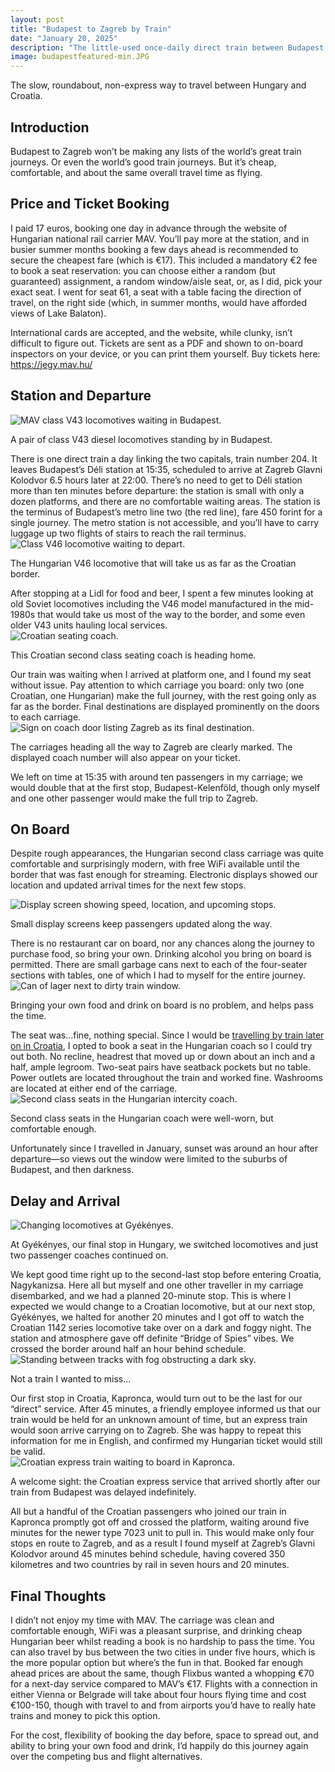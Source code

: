 ```yaml
--- 
layout: post
title: "Budapest to Zagreb by Train"
date: "January 20, 2025"
description: "The little-used once-daily direct train between Budapest and Zagreb is much cheaper than flying, more comfortable than busses, and a stress-free way to travel."
image: budapestfeatured-min.JPG
---
```


<p class="intro"><span class="dropcap">T</span>he slow, roundabout, non-express way to travel between Hungary and Croatia.</p>

## Introduction

Budapest to Zagreb won’t be making any lists of the world’s great train journeys.  Or even the world’s good train journeys.  But it’s cheap, comfortable, and about the same overall travel time as flying.

## Price and Ticket Booking

I paid 17 euros, booking one day in advance through the website of Hungarian national rail carrier MAV.  You’ll pay more at the station, and in busier summer months booking a few days ahead is recommended to secure the cheapest fare (which is €17).  This included a mandatory €2 fee to book a seat reservation: you can choose either a random (but guaranteed) assignment, a random window/aisle seat, or, as I did, pick your exact seat.  I went for seat 61, a seat with a table facing the direction of travel, on the right side (which, in summer months, would have afforded views of Lake Balaton).

International cards are accepted, and the website, while clunky, isn’t difficult to figure out.  Tickets are sent as a PDF and shown to on-board inspectors on your device, or you can print them yourself.  Buy tickets here: <a href="https://jegy.mav.hu/" target="_blank">https://jegy.mav.hu/</a>

## Station and Departure
<div class="centered-block">
  <img src="/assets/img/budapest1-min.JPG" alt="MAV class V43 locomotives waiting in Budapest.">
  <p>A pair of class V43 diesel locomotives standing by in Budapest.</p>
</div>
There is one direct train a day linking the two capitals, train number 204.  It leaves Budapest’s Déli station at 15:35, scheduled to arrive at Zagreb Glavni Kolodvor 6.5 hours later at 22:00.  There’s no need to get to Déli station more than ten minutes before departure: the station is small with only a dozen platforms, and there are no comfortable waiting areas.  The station is the terminus of Budapest’s metro line two (the red line), fare 450 forint for a single journey.  The metro station is not accessible, and you’ll have to carry luggage up two flights of stairs to reach the rail terminus.
<div class="centered-block">
  <img src="/assets/img/budapest2-min.JPG" alt="Class V46 locomotive waiting to depart.">
  <p>The Hungarian V46 locomotive that will take us as far as the Croatian border.</p>
</div>
After stopping at a Lidl for food and beer, I spent a few minutes looking at old Soviet locomotives including the V46 model manufactured in the mid-1980s that would take us most of the way to the border, and some even older V43 units hauling local services.
<div class="centered-block">
  <img src="/assets/img/budapest3-min.JPG" alt="Croatian seating coach.">
  <p>This Croatian second class seating coach is heading home.</p>
</div>
Our train was waiting when I arrived at platform one, and I found my seat without issue.  Pay attention to which carriage you board: only two (one Croatian, one Hungarian) make the full journey, with the rest going only as far as the border.  Final destinations are displayed prominently on the doors to each carriage.
<div class="centered-block">
  <img src="/assets/img/budapest4-min.JPG" alt="Sign on coach door listing Zagreb as its final destination.">
  <p>The carriages heading all the way to Zagreb are clearly marked.  The displayed coach number will also appear on your ticket.</p>
</div>
We left on time at 15:35 with around ten passengers in my carriage; we would double that at the first stop, Budapest-Kelenföld, though only myself and one other passenger would make the full trip to Zagreb.

## On Board

Despite rough appearances, the Hungarian second class carriage was quite comfortable and surprisingly modern, with free WiFi available until the border that was fast enough for streaming.  Electronic displays showed our location and updated arrival times for the next few stops.
<div class="centered-block">
  <img src="/assets/img/budapest5-min.JPG" alt="Display screen showing speed, location, and upcoming stops.">
  <p>Small display screens keep passengers updated along the way.</p>
</div>
There is no restaurant car on board, nor any chances along the journey to purchase food, so bring your own.  Drinking alcohol you bring on board is permitted.  There are small garbage cans next to each of the four-seater sections with tables, one of which I had to myself for the entire journey.
<div class="centered-block">
  <img src="/assets/img/budapest6-min.JPG" alt="Can of lager next to dirty train window.">
  <p>Bringing your own food and drink on board is no problem, and helps pass the time.</p>
</div>
The seat was…fine, nothing special.  Since I would be <a href="https://ratherbeexploring.github.io/blog/zagreb-to-ljubljana-by-train/" target="_blank">travelling by train later on in Croatia</a>, I opted to book a seat in the Hungarian coach so I could try out both.  No recline, headrest that moved up or down about an inch and a half, ample legroom.  Two-seat pairs have seatback pockets but no table.  Power outlets are located throughout the train and worked fine.  Washrooms are located at either end of the carriage.
<div class="centered-block">
  <img src="/assets/img/budapest7-min.JPG" alt="Second class seats in the Hungarian intercity coach.">
  <p>Second class seats in the Hungarian coach were well-worn, but comfortable enough.</p>
</div>
Unfortunately since I travelled in January, sunset was around an hour after departure—so views out the window were limited to the suburbs of Budapest, and then darkness.

## Delay and Arrival
<div class="centered-block">
  <img src="/assets/img/budapest8-min.jpg" alt="Changing locomotives at Gyékényes.">
  <p>At Gyékényes, our final stop in Hungary, we switched locomotives and just two passenger coaches continued on.</p>
</div>
We kept good time right up to the second-last stop before entering Croatia, Nagykanizsa.  Here all but myself and one other traveller in my carriage disembarked, and we had a planned 20-minute stop.  This is where I expected we would change to a Croatian locomotive, but at our next stop, Gyékényes, we halted for another 20 minutes and I got off to watch the Croatian 1142 series locomotive take over on a dark and foggy night.  The station and atmosphere gave off definite “Bridge of Spies” vibes.  We crossed the border around half an hour behind schedule.
<div class="centered-block">
  <img src="/assets/img/budapest9-min.JPG" alt="Standing between tracks with fog obstructing a dark sky.">
  <p>Not a train I wanted to miss...</p>
</div>
Our first stop in Croatia, Kapronca, would turn out to be the last for our “direct” service.  After 45 minutes, a friendly employee informed us that our train would be held for an unknown amount of time, but an express train would soon arrive carrying on to Zagreb.  She was happy to repeat this information for me in English, and confirmed my Hungarian ticket would still be valid.
<div class="centered-block">
  <img src="/assets/img/budapest10-min.JPG" alt="Croatian express train waiting to board in Kapronca.">
  <p>A welcome sight: the Croatian express service that arrived shortly after our train from Budapest was delayed indefinitely.</p>
</div>
All but a handful of the Croatian passengers who joined our train in Kapronca promptly got off and crossed the platform, waiting around five minutes for the newer type 7023 unit to pull in.  This would make only four stops en route to Zagreb, and as a result I found myself at Zagreb’s Glavni Kolodvor around 45 minutes behind schedule, having covered 350 kilometres and two countries by rail in seven hours and 20 minutes.

## Final Thoughts

I didn’t not enjoy my time with MAV.  The carriage was clean and comfortable enough, WiFi was a pleasant surprise, and drinking cheap Hungarian beer whilst reading a book is no hardship to pass the time.  You can also travel by bus between the two cities in under five hours, which is the more popular option but where’s the fun in that.  Booked far enough ahead prices are about the same, though Flixbus wanted a whopping €70 for a next-day service compared to MAV’s €17.  Flights with a connection in either Vienna or Belgrade will take about four hours flying time and cost €100-150, though with travel to and from airports you’d have to really hate trains and money to pick this option.

For the cost, flexibility of booking the day before, space to spread out, and ability to bring your own food and drink, I’d happily do this journey again over the competing bus and flight alternatives.
